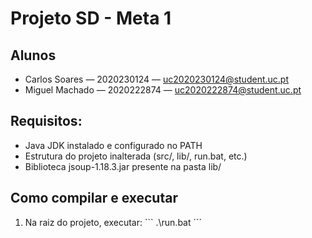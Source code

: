 # Projeto SD - Meta 1

## Alunos
- Carlos Soares — 2020230124 — uc2020230124@student.uc.pt  
- Miguel Machado — 2020222874 — uc2020222874@student.uc.pt

## Requisitos:
- Java JDK instalado e configurado no PATH
- Estrutura do projeto inalterada (src/, lib/, run.bat, etc.)
- Biblioteca jsoup-1.18.3.jar presente na pasta lib/

## Como compilar e executar

1. Na raiz do projeto, executar:
        ```
        .\run.bat
        ´´´
